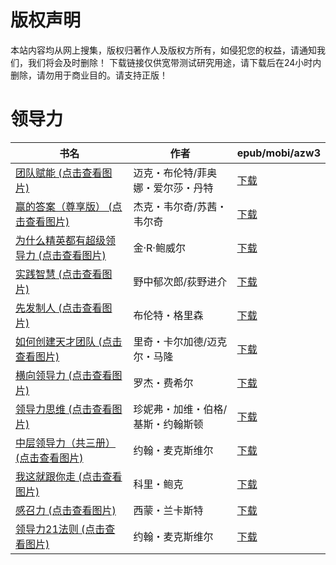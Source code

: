# 版权声明

本站内容均从网上搜集，版权归著作人及版权方所有，如侵犯您的权益，请通知我们，我们将会及时删除！ 下载链接仅供宽带测试研究用途，请下载后在24小时内删除，请勿用于商业目的。请支持正版！

# 领导力

| 书名 | 作者 | epub/mobi/azw3 |
| --- | --- | --- |
| [团队赋能 (点击查看图片)](https://www.dushupai.com/attachment/2024/06/09/e8aed0b1a44fd1d5.jpg) | 迈克・布伦特/菲奥娜・爱尔莎・丹特 | [下载](https://url89.ctfile.com/f/31084289-1356987871-30cfdf?p=8866) |
| [赢的答案（尊享版） (点击查看图片)](https://www.dushupai.com/attachment/2024/06/09/d522aa7e890e26c1.jpg) | 杰克・韦尔奇/苏茜・韦尔奇 | [下载](https://url89.ctfile.com/f/31084289-1356987571-9f3cd2?p=8866) |
| [为什么精英都有超级领导力 (点击查看图片)](https://www.dushupai.com/attachment/2024/06/09/4ba6f9392f6190b1.jpg) | 金·R·鲍威尔 | [下载](https://url89.ctfile.com/f/31084289-1356987307-bc319f?p=8866) |
| [实践智慧 (点击查看图片)](https://www.dushupai.com/attachment/2024/06/09/26e7fa2784ad1314.jpg) | 野中郁次郎/荻野进介 | [下载](https://url89.ctfile.com/f/31084289-1356986557-603446?p=8866) |
| [先发制人 (点击查看图片)](https://www.dushupai.com/attachment/2024/06/09/16e9565343423af1.jpg) | 布伦特・格里森 | [下载](https://url89.ctfile.com/f/31084289-1356983161-cd7422?p=8866) |
| [如何创建天才团队 (点击查看图片)](https://www.dushupai.com/attachment/2024/06/06/767d4126249a6412.jpg) | 里奇・卡尔加德/迈克尔・马隆 | [下载](https://url89.ctfile.com/f/31084289-1357033771-1dd74b?p=8866) |
| [横向领导力 (点击查看图片)](https://www.dushupai.com/attachment/2024/06/06/b8e31700faf5e641.jpg) | 罗杰・费希尔 | [下载](https://url89.ctfile.com/f/31084289-1357030771-784169?p=8866) |
| [领导力思维 (点击查看图片)](https://www.dushupai.com/attachment/2024/06/06/0e3c50ea86bdfc2b.jpg) | 珍妮弗・加维・伯格/基斯・约翰斯顿 | [下载](https://url89.ctfile.com/f/31084289-1357030723-7e489c?p=8866) |
| [中层领导力（共三册） (点击查看图片)](https://www.dushupai.com/attachment/2024/06/06/48c58171423afa92.jpg) | 约翰・麦克斯维尔 | [下载](https://url89.ctfile.com/f/31084289-1357030426-c47b64?p=8866) |
| [我这就跟你走 (点击查看图片)](https://www.dushupai.com/attachment/2024/06/04/12b58a4193d85eb1.jpg) | 科里・鲍克 | [下载](https://url89.ctfile.com/f/31084289-1357024180-eaf889?p=8866) |
| [感召力 (点击查看图片)](https://www.dushupai.com/attachment/2024/06/04/02d4e6cdede6933d.jpg) | 西蒙・兰卡斯特 | [下载](https://url89.ctfile.com/f/31084289-1357023307-74d207?p=8866) |
| [领导力21法则 (点击查看图片)](https://www.dushupai.com/attachment/2024/06/01/f0baacbc10baee79.jpg) | 约翰・麦克斯维尔 | [下载](https://url89.ctfile.com/f/31084289-1357005919-08ec04?p=8866) |
